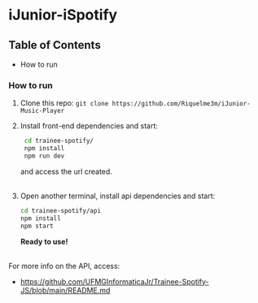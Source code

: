 # iJunior-iSpotify

## Table of Contents
- How to run

### How to run
1. Clone this repo:
```git clone https://github.com/Riquelme3m/iJunior-Music-Player```

2. Install front-end dependencies and start:
   ```bash
    cd trainee-spotify/
    npm install
    npm run dev
    ```

    and access the url created.
    <br></br>

3. Open another terminal, install api dependencies and start:
    ```bash
    cd trainee-spotify/api
    npm install
    npm start
    ```

    **Ready to use!**
<br></br>

For more info on the API, access: 
- https://github.com/UFMGInformaticaJr/Trainee-Spotify-JS/blob/main/README.md